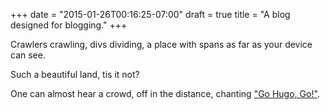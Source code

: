 +++
date = "2015-01-26T00:16:25-07:00"
draft = true
title = "A blog designed for blogging."
+++

Crawlers crawling, divs dividing, a place with spans as far as your device can see.

Such a beautiful land, tis it not?

One can almost hear a crowd, off in the distance, chanting ["Go Hugo, Go!"](http://gohugo.io/).

